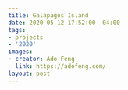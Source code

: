 ```yaml
---
title: Galapagos Island
date: 2020-05-12 17:52:00 -04:00
tags:
- projects
- '2020'
images:
- creator: Ado Feng
  link: https://adofeng.com/
layout: post
---
```


